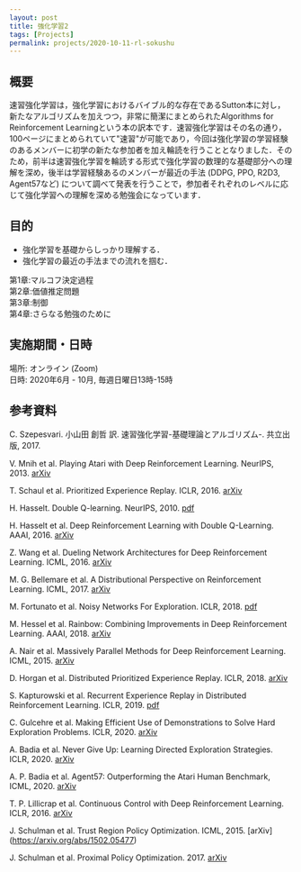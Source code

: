```yaml
---
layout: post
title: 強化学習2
tags: [Projects]
permalink: projects/2020-10-11-rl-sokushu
---
```


## 概要
速習強化学習は，強化学習におけるバイブル的な存在であるSutton本に対し，新たなアルゴリズムを加えつつ，非常に簡潔にまとめられたAlgorithms for Reinforcement Learningという本の訳本です．速習強化学習はその名の通り，100ページにまとめられていて"速習"が可能であり，今回は強化学習の学習経験のあるメンバーに初学の新たな参加者を加え輪読を行うこととなりました．そのため，前半は速習強化学習を輪読する形式で強化学習の数理的な基礎部分への理解を深め，後半は学習経験あるのメンバーが最近の手法 (DDPG, PPO, R2D3, Agent57など) について調べて発表を行うことで，参加者それぞれのレベルに応じて強化学習への理解を深める勉強会になっています．

## 目的
- 強化学習を基礎からしっかり理解する．
- 強化学習の最近の手法までの流れを掴む．

第1章:マルコフ決定過程 \
第2章:価値推定問題 \
第3章:制御 \
第4章:さらなる勉強のために

## 実施期間・日時
場所: オンライン (Zoom) \
日時: 2020年6月 - 10月, 毎週日曜日13時-15時

## 参考資料
C. Szepesvari. 小山田 創哲 訳. 速習強化学習-基礎理論とアルゴリズム-. 共立出版, 2017.

V. Mnih et al. Playing Atari with Deep Reinforcement Learning. NeurIPS, 2013. [arXiv](https://arxiv.org/abs/1312.5602)

T. Schaul et al. Prioritized Experience Replay. ICLR, 2016. [arXiv](https://arxiv.org/abs/1511.05952)

H. Hasselt. Double Q-learning. NeurIPS, 2010. [pdf](https://papers.nips.cc/paper/2010/file/091d584fced301b442654dd8c23b3fc9-Paper.pdf)

H. Hasselt et al. Deep Reinforcement Learning with Double Q-Learning. AAAI, 2016. [arXiv](https://arxiv.org/abs/1509.06461)

Z. Wang et al. Dueling Network Architectures for Deep Reinforcement Learning. ICML, 2016. [arXiv](https://arxiv.org/abs/1511.06581)

M. G. Bellemare et al. A Distributional Perspective on Reinforcement Learning. ICML, 2017. [arXiv](https://arxiv.org/abs/1707.06887)

M. Fortunato et al. Noisy Networks For Exploration. ICLR, 2018. [pdf](https://openreview.net/forum?id=rywHCPkAW)

M. Hessel et al. Rainbow: Combining Improvements in Deep Reinforcement Learning. AAAI, 2018. [arXiv](https://arxiv.org/abs/1710.02298)

A. Nair et al. Massively Parallel Methods for Deep Reinforcement Learning. ICML, 2015. [arXiv](https://arxiv.org/abs/1507.04296)

D. Horgan et al. Distributed Prioritized Experience Replay. ICLR, 2018. [arXiv](https://arxiv.org/abs/1803.00933)

S. Kapturowski et al. Recurrent Experience Replay in Distributed Reinforcement Learning. ICLR, 2019. [pdf](https://openreview.net/forum?id=r1lyTjAqYX)

C. Gulcehre et al. Making Efficient Use of Demonstrations to Solve Hard Exploration Problems. ICLR, 2020. [arXiv](https://arxiv.org/abs/1909.01387)

A. Badia et al. Never Give Up: Learning Directed Exploration Strategies. ICLR, 2020. [arXiv](https://arxiv.org/abs/2002.06038)

A. P. Badia et al. Agent57: Outperforming the Atari Human Benchmark, ICML, 2020. [arXiv](https://arxiv.org/abs/2003.13350)

T. P. Lillicrap et al. Continuous Control with Deep Reinforcement Learning. ICLR, 2016. [arXiv](https://arxiv.org/abs/1509.02971)

J. Schulman et al. Trust Region Policy Optimization. ICML, 2015. [arXiv] (https://arxiv.org/abs/1502.05477)

J. Schulman et al. Proximal Policy Optimization. 2017. [arXiv](https://arxiv.org/abs/1707.06347)